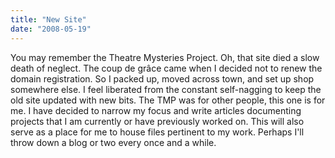 ```yaml
---
title: "New Site"
date: "2008-05-19"
---
```


You may remember the Theatre Mysteries Project. Oh, that site died a slow death of neglect. The coup de grâce came when I decided not to renew the domain registration. So I packed up, moved across town, and set up shop somewhere else. I feel liberated from the constant self-nagging to keep the old site updated with new bits. The TMP was for other people, this one is for me. I have decided to narrow my focus and write articles documenting projects that I am currently or have previously worked on. This will also serve as a place for me to house files pertinent to my work. Perhaps I'll throw down a blog or two every once and a while.

